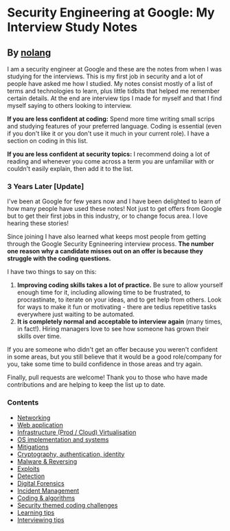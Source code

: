 # Security Engineering at Google: My Interview Study Notes
## By [nolang](https://twitter.com/__nolang)

I am a security engineer at Google and these are the notes from when I was studying for the interviews. This is my first job in security and a lot of people have asked me how I studied. My notes consist mostly of a list of terms and technologies to learn, plus little tidbits that helped me remember certain details. At the end are interview tips I made for myself and that I find myself saying to others looking to interview.

**If you are less confident at coding:** 
Spend more time writing small scrips and studying features of your preferred language. Coding is essential (even if you don't like it or you don't use it much in your current role). I have a section on coding in this list.

**If you are less confident at security topics:** 
I recommend doing a lot of reading and whenever you come across a term you are unfamiliar with or couldn't easily explain, then add it to the list. 

### 3 Years Later [Update]
I've been at Google for few years now and I have been delighted to learn of how many people have used these notes! Not just to get offers from Google but to get their first jobs in this industry, or to change focus area. I love hearing these stories! 

Since joining I have also learned what keeps most people from getting through the Google Security Egnineering interview process. **The number one reason why a candidate misses out on an offer is because they struggle with the coding questions.**

I have two things to say on this:
1. **Improving coding skills takes a lot of practice.** Be sure to allow yourself enough time for it, including allowing time to be frustrated, to procrastinate, to iterate on your ideas, and to get help from others. Look for ways to make it fun or motivating - there are tedius repetitive tasks everywhere just waiting to be automated. 
2. **It is completely normal and acceptable to interview again** (many times, in fact!). Hiring managers love to see how someone has grown their skills over time.

If you are someone who didn't get an offer because you weren't confident in some areas, but you still believe that it would be a good role/company for you, take some time to build confidence in those areas and try again. 

Finally, pull requests are welcome! Thank you to those who have made contributions and are helping to keep the list up to date.

### Contents
- [Networking](interview-study-notes-for-security-engineering.md#networking)
- [Web application](interview-study-notes-for-security-engineering.md#web-application)
- [Infrastructure (Prod / Cloud) Virtualisation](interview-study-notes-for-security-engineering.md#infrastructure-prod--cloud-virtualisation)
- [OS implementation and systems](interview-study-notes-for-security-engineering.md#os-implementation-and-systems)
- [Mitigations](interview-study-notes-for-security-engineering.md#mitigations)
- [Cryptography, authentication, identity](interview-study-notes-for-security-engineering.md#cryptography-authentication-identity)
- [Malware & Reversing](interview-study-notes-for-security-engineering.md#malware--reversing)
- [Exploits](interview-study-notes-for-security-engineering.md#exploits)
- [Detection](interview-study-notes-for-security-engineering.md#detection)
- [Digital Forensics](interview-study-notes-for-security-engineering.md#digital-forensics)
- [Incident Management](interview-study-notes-for-security-engineering.md#incident-management)
- [Coding & algorithms](interview-study-notes-for-security-engineering.md#coding--algorithms)
- [Security themed coding challenges](interview-study-notes-for-security-engineering.md#security-themed-coding-challenges)
- [Learning tips](interview-study-notes-for-security-engineering.md#learning-tips)
- [Interviewing tips](interview-study-notes-for-security-engineering.md#interviewing-tips)
